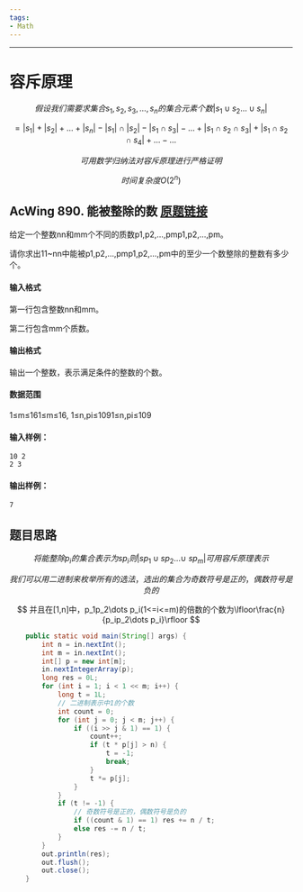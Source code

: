 ```yaml
---
tags:
- Math
---
```

---

# 容斥原理

$$
假设我们需要求集合s_1,s_2,s_3,\dots,s_n的集合元素个数|s_1\cup s_2\dots\cup s_n|
$$

$$
= |s_1|+|s_2|+\dots+|s_n|-|s_1|\cap |s_2|-|s_1\cap s_3|-\dots+|s_1\cap s_2\cap s_3|+|s_1\cap s_2\cap s_4|+\dots-\dots
$$

$$
可用数学归纳法对容斥原理进行严格证明
$$

$$
时间复杂度O(2^n)
$$

## AcWing 890. 能被整除的数   [原题链接](https://www.acwing.com/problem/content/892/)

给定一个整数nn和mm个不同的质数p1,p2,…,pmp1,p2,…,pm。

请你求出11~nn中能被p1,p2,…,pmp1,p2,…,pm中的至少一个数整除的整数有多少个。

#### 输入格式

第一行包含整数nn和mm。

第二行包含mm个质数。

#### 输出格式

输出一个整数，表示满足条件的整数的个数。

#### 数据范围

1≤m≤161≤m≤16,
1≤n,pi≤1091≤n,pi≤109

#### 输入样例：

```
10 2
2 3
```

#### 输出样例：

```
7
```

## 题目思路

$$
将能整除p_i的集合表示为sp_i则|sp_1\cup sp_2\dots\cup\ sp_m|可用容斥原理表示
$$

$$
我们可以用二进制来枚举所有的选法，选出的集合为奇数符号是正的，偶数符号是负的
$$

$$
并且在[1,n]中，p_1p_2\dots p_i(1<=i<=m)的倍数的个数为\lfloor\frac{n}{p_ip_2\dots p_i}\rfloor
$$

```java
    public static void main(String[] args) {
        int n = in.nextInt();
        int m = in.nextInt();
        int[] p = new int[m];
        in.nextIntegerArray(p);
        long res = 0L;
        for (int i = 1; i < 1 << m; i++) {
            long t = 1L;
            // 二进制表示中1的个数
            int count = 0;
            for (int j = 0; j < m; j++) {
                if ((i >> j & 1) == 1) {
                    count++;
                    if (t * p[j] > n) {
                        t = -1;
                        break;
                    }
                    t *= p[j];
                }
            }
            if (t != -1) {
                // 奇数符号是正的，偶数符号是负的
                if ((count & 1) == 1) res += n / t;
                else res -= n / t;
            }
        }
        out.println(res);
        out.flush();
        out.close();
    }
```

